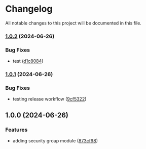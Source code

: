 # Changelog

All notable changes to this project will be documented in this file.

### [1.0.2](https://github.com/axetrading/terraform-aws-security-group/compare/v1.0.1...v1.0.2) (2024-06-26)


### Bug Fixes

* test ([d1c8084](https://github.com/axetrading/terraform-aws-security-group/commit/d1c80847bd69b971e9aa2fa1fdd4ee7058245f0c))

### [1.0.1](https://github.com/axetrading/terraform-aws-security-group/compare/v1.0.0...v1.0.1) (2024-06-26)


### Bug Fixes

* testing release workflow ([9cf5322](https://github.com/axetrading/terraform-aws-security-group/commit/9cf532248fb44bc7e95505e8e4b083b23c5bea44))

## 1.0.0 (2024-06-26)


### Features

* adding security group module ([873cf98](https://github.com/axetrading/terraform-aws-security-group/commit/873cf986d4ac6bf9361409fec760915e3a84320c))
